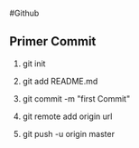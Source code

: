 ﻿#Github

## Primer Commit

1. git init

2. git add README.md

3. git commit -m "first Commit"

4. git remote add origin url

5. git push -u origin master


